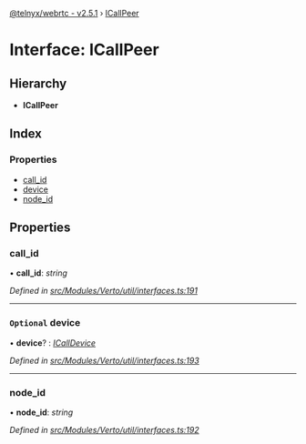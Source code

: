 [@telnyx/webrtc - v2.5.1](../README.md) › [ICallPeer](icallpeer.md)

# Interface: ICallPeer

## Hierarchy

* **ICallPeer**

## Index

### Properties

* [call_id](icallpeer.md#call_id)
* [device](icallpeer.md#optional-device)
* [node_id](icallpeer.md#node_id)

## Properties

###  call_id

• **call_id**: *string*

*Defined in [src/Modules/Verto/util/interfaces.ts:191](https://github.com/team-telnyx/webrtc/blob/main/packages/js/src/Modules/Verto/util/interfaces.ts#L191)*

___

### `Optional` device

• **device**? : *[ICallDevice](icalldevice.md)*

*Defined in [src/Modules/Verto/util/interfaces.ts:193](https://github.com/team-telnyx/webrtc/blob/main/packages/js/src/Modules/Verto/util/interfaces.ts#L193)*

___

###  node_id

• **node_id**: *string*

*Defined in [src/Modules/Verto/util/interfaces.ts:192](https://github.com/team-telnyx/webrtc/blob/main/packages/js/src/Modules/Verto/util/interfaces.ts#L192)*
